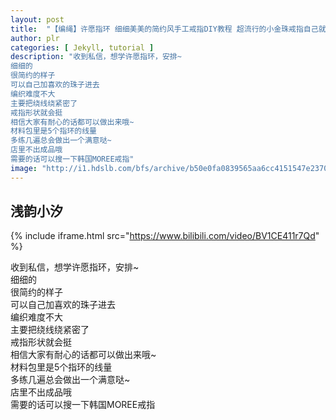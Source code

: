 ```yaml
---
layout: post
title:  "【编绳】许愿指环 细细美美的简约风手工戒指DIY教程 超流行的小金珠戒指自己就可以制作啦"
author: plr
categories: [ Jekyll, tutorial ]
description: "收到私信，想学许愿指环，安排~
细细的
很简约的样子
可以自己加喜欢的珠子进去
编织难度不大
主要把绕线绕紧密了
戒指形状就会挺
相信大家有耐心的话都可以做出来哦~
材料包里是5个指环的线量
多练几遍总会做出一个满意哒~
店里不出成品哦
需要的话可以搜一下韩国MOREE戒指"
image: "http://i1.hdslb.com/bfs/archive/b50e0fa0839565aa6cc4151547e2370e7db9393b.jpg"
---
```

## 浅韵小汐

{% include iframe.html src="https://www.bilibili.com/video/BV1CE411r7Qd" %}

收到私信，想学许愿指环，安排~<br>细细的<br>很简约的样子<br>可以自己加喜欢的珠子进去<br>编织难度不大<br>主要把绕线绕紧密了<br>戒指形状就会挺<br>相信大家有耐心的话都可以做出来哦~<br>材料包里是5个指环的线量<br>多练几遍总会做出一个满意哒~<br>店里不出成品哦<br>需要的话可以搜一下韩国MOREE戒指


